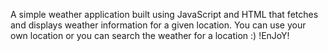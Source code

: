 A simple weather application built using JavaScript and HTML that fetches and displays weather information for a given location. You can use your own location or you can search the weather for a location :)
!EnJoY!

